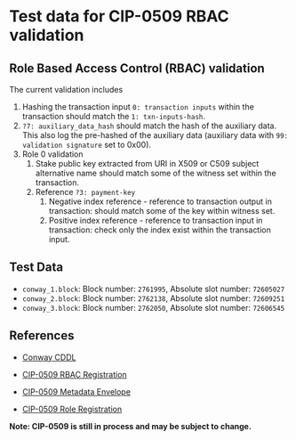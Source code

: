 # Test data for CIP-0509 RBAC validation

## Role Based Access Control (RBAC) validation

The current validation includes

1. Hashing the transaction input `0: transaction inputs` within the transaction should match the `1: txn-inputs-hash`.
2. `?7: auxiliary_data_hash` should match the hash of the auxiliary data.
  This also log the pre-hashed of the auxiliary data (auxiliary data with `99: validation signature` set to 0x00).
3. Role 0 validation
    1. Stake public key extracted from URI in X509 or C509 subject alternative name should match some of the
        witness set within the transaction.
    2. Reference `?3: payment-key`
        1. Negative index reference - reference to transaction output in transaction: should match some of the
            key within witness set.
        2. Positive index reference - reference to transaction input in transaction: check only the index
            exist within the transaction input.

## Test Data

* `conway_1.block`: Block number: `2761995`, Absolute slot number: `72605027`
* `conway_2.block`: Block number: `2762138`, Absolute slot number: `72609251`
* `conway_3.block`: Block number: `2762050`, Absolute slot number: `72606545`

## References

* [Conway CDDL](https://github.com/IntersectMBO/cardano-ledger/blob/ab8d57cf43be912a336e872b68d1a2526c93dc6a/eras/conway/impl/cddl-files/conway.cddl)

* [CIP-0509 RBAC Registration](https://github.com/input-output-hk/catalyst-CIPs/tree/x509-rbac-signing-with-cip30/CIP-XXXX)
* [CIP-0509 Metadata Envelope](https://github.com/input-output-hk/catalyst-CIPs/tree/x509-envelope-metadata/CIP-XXXX)
* [CIP-0509 Role Registration](https://github.com/input-output-hk/catalyst-CIPs/tree/x509-role-registration-metadata/CIP-XXXX/)

**Note: CIP-0509 is still in process and may be subject to change.**
